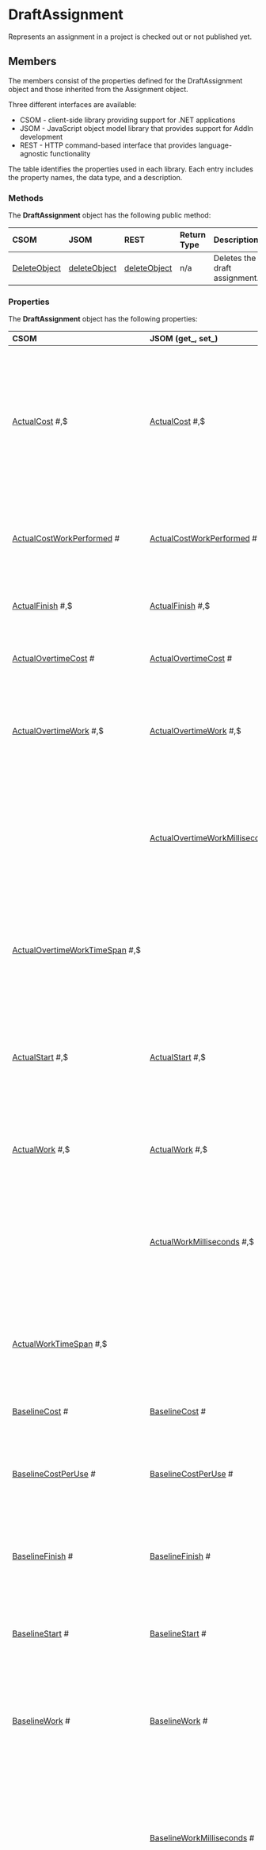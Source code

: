 
# DraftAssignment
Represents an assignment in a project is checked out or not published yet.

## Members

The members consist of the properties defined for the DraftAssignment object and those inherited from the Assignment object. 

Three different interfaces are available:

* CSOM - client-side library providing support for .NET applications
* JSOM - JavaScript object model library that provides support for AddIn development
* REST - HTTP command-based interface that provides language-agnostic functionality

The table identifies the properties used in each library. Each entry includes the property names, the data type, and a description. 

### Methods

The  **DraftAssignment** object has the following public method:


|**CSOM** |**JSOM** |**REST** |**Return Type** |**Description**|
|:----- |:----- |:----- |:----- |:-----|
|[DeleteObject](72c5835c-f140-7438-70ca-c4407c2e5cc3.md)|[deleteObject](2f8497f2-b333-9445-d6ab-ae69cf059fbc.md)|[deleteObject](2f8497f2-b333-9445-d6ab-ae69cf059fbc.md)|   n/a |Deletes the draft assignment.|



### Properties

The  **DraftAssignment** object has the following properties:


|**CSOM** |**JSOM (get\_, set\_)** |**REST** |**Data Type CSOM**|**Description**|
|:----- |:----- |:----- |:-----|:-----|
|[ActualCost](743c1229-3626-e142-0470-39d0bffbc7bf.md) #,$|[ActualCost](06450ca6-07de-38b2-18d9-3a4a911e26c0.md) #,$|[ActualCost](06450ca6-07de-38b2-18d9-3a4a911e26c0.md) #,$|Double (64-bit)|Gets the costs incurred for work already performed on the assignment, together with any other recorded costs that are associated with the assignment.|
|[ActualCostWorkPerformed](20bd7be5-bd04-835a-d034-2480a57be2d1.md) #|[ActualCostWorkPerformed](2ff40b76-7bba-a807-1e29-af3f2e78a2bf.md) #|[ActualCostWorkPerformed](2ff40b76-7bba-a807-1e29-af3f2e78a2bf.md) #|Double (64-bit)|Gets the actual cost of work performed (ACWP) for the assignment to date.|
|[ActualFinish](3fa8263f-5a5c-6e35-b673-887361c182a9.md) #,$|[ActualFinish](e83c6904-a5e2-972e-df80-2929f29d83b6.md) #,$|[ActualFinish](e83c6904-a5e2-972e-df80-2929f29d83b6.md) #,$|DateTime|Gets the date and time when the assignment is complete.|
|[ActualOvertimeCost](1742b77a-222c-8fdb-f67f-22b63b545c4f.md) #|[ActualOvertimeCost](0ffa3473-01e1-bc21-96ac-3dab80a89824.md) #|[ActualOvertimeCost](0ffa3473-01e1-bc21-96ac-3dab80a89824.md) #|Double (64-bit)|Gets the actual overtime cost for the assignment.|
|[ActualOvertimeWork](768e46c5-afb4-cfea-faee-c5e8f732e849.md) #,$|[ActualOvertimeWork](04825a6d-767f-635e-17d1-2320e575a497.md) #,$|[ActualOvertimeWork](04825a6d-767f-635e-17d1-2320e575a497.md) #,$|String|Gets the actual amount of overtime work that has already been performed on the assignment.|
| |[ActualOvertimeWorkMilliseconds](93a8a2be-f968-854b-281d-e515235d176f.md) #,$|[ActualOvertimeWorkMilliseconds](93a8a2be-f968-854b-281d-e515235d176f.md) #,$|Double (64-bit)|Gets the time interval, expressed in milliseconds, for the actual amount of overtime work that has already been performed on the assignment.|
|[ActualOvertimeWorkTimeSpan](405a54b8-bbba-88f2-437e-f423ec92d4bf.md) #,$| | |TimeSpan|Gets the time interval for the actual amount of overtime work that has already been performed on the assignment.|
|[ActualStart](34c5aa8d-8087-258e-a4a3-df2a41838808.md) #,$|[ActualStart](5cf4260a-3a8d-54a2-de37-d05fac574aba.md) #,$|[ActualStart](5cf4260a-3a8d-54a2-de37-d05fac574aba.md) #,$|DateTime|Gets the date and time that the assignment actually began, based on progress information that was entered.|
|[ActualWork](ff6f8c46-5dcc-7a30-8fa1-3964bb3683c8.md) #,$|[ActualWork](23979f26-3ad8-aeb7-82ad-745fb393809e.md) #,$|[ActualWork](23979f26-3ad8-aeb7-82ad-745fb393809e.md) #,$|String|Gets the amount of work that has already been performed on the assignment.|
| |[ActualWorkMilliseconds](e3d16ae1-e5f1-4087-5a47-dfa01db14509.md) #,$|[ActualWorkMilliseconds](e3d16ae1-e5f1-4087-5a47-dfa01db14509.md) #,$|Double (64-bit)|Gets the time interval, expressed in milliseconds, for the amount of work that has already been performed on the assignment.|
|[ActualWorkTimeSpan](ff0675eb-3fd6-b8cf-1566-2f6c93d66265.md) #,$| | |TimeSpan|Gets the time interval for the amount of work that has already been performed on the assignment.|
|[BaselineCost](b11e9208-88ee-a69d-056e-45366c1c44bf.md) #|[BaselineCost](1b58f18b-9c60-a418-6af5-8bcdc2c68b40.md) #|[BaselineCost](1b58f18b-9c60-a418-6af5-8bcdc2c68b40.md) #|Double (64-bit)|Gets the total planned costs of the assignment.|
|[BaselineCostPerUse](4872fa8a-dec5-58d2-e5db-d6e2ca096f7b.md) #|[BaselineCostPerUse](c025c136-3d14-69e7-60b2-0f69f3a4cd31.md) #|[BaselineCostPerUse](c025c136-3d14-69e7-60b2-0f69f3a4cd31.md) #|Double (64-bit)|Gets the cost per use of a resource on an assignment, at the time of the project baseline.|
|[BaselineFinish](3aaad609-d199-1bad-9f26-855e3317d245.md) #|[BaselineFinish](62b59f16-dc44-64b9-0aee-d173212db545.md) #|[BaselineFinish](62b59f16-dc44-64b9-0aee-d173212db545.md) #|DateTime|Gets the planned completion date for an assignment, at the time of the project baseline.|
|[BaselineStart](19a65a0a-9a2f-261a-a5f4-a23b66b0431a.md) #|[BaselineStart](f9f0fb3a-cd1c-384e-eaeb-bf0548001c57.md) #|[BaselineStart](f9f0fb3a-cd1c-384e-eaeb-bf0548001c57.md) #|DateTime|Gets the planned start date for an assignment, at the time of the project baseline.|
|[BaselineWork](bb5de47f-f672-028e-3433-2e3f818af4b7.md) #|[BaselineWork](01060ea3-024f-ee36-c477-94001663319d.md) #|[BaselineWork](01060ea3-024f-ee36-c477-94001663319d.md) #|String|Gets total planned person-hours scheduled for an assignment, at the time of the project baseline.|
| |[BaselineWorkMilliseconds](0e310335-f96b-6d40-1964-f4ac1dc886e0.md) #|[BaselineWorkMilliseconds](0e310335-f96b-6d40-1964-f4ac1dc886e0.md) #|Double (64-bit)|Gets the total time interval, expressed in milliseconds, of planned person-hours scheduled for an assignment, at the time of the project baseline.|
|[BaselineWorkTimeSpan](5c6f8698-c27d-f43c-f82a-fe288b2ecede.md) #| | |TimeSpan|Gets the total time interval of planned person-hours scheduled for an assignment, at the time of the project baseline.|
|[BudgetedCost](b31f2f27-09ed-0323-eed2-c97c2ba5ed1d.md) #,$|[BudgetedCost](e050e0a6-4969-92d0-8864-ed78f8971428.md) #,$|[BudgetedCost](e050e0a6-4969-92d0-8864-ed78f8971428.md) #,$|Double (64-bit)|Gets the budgeted cost for the assignment.|
|[BudgetedCostWorkPerformed](b3f241b1-a21a-81c6-3e20-4ce1bf973e05.md) #|[BudgetedCostWorkPerformed](89ad9647-082b-ff9e-763f-1a3ac988de78.md) #|[BudgetedCostWorkPerformed](89ad9647-082b-ff9e-763f-1a3ac988de78.md) #|Double (64-bit)|Gets the budgeted cost of work performed (BCWP).|
|[BudgetedCostWorkScheduled](76fd4958-cd03-c0e1-d385-6c0ad285ad1d.md) #|[BudgetedCostWorkScheduled](71f0c1cd-9808-83ad-e8f9-d6d9e41ff372.md) #|[BudgetedCostWorkScheduled](71f0c1cd-9808-83ad-e8f9-d6d9e41ff372.md) #|Double (64-bit)|Gets the budgeted cost of work scheduled (BCWS) for the assignment.|
|[BudgetedWork](350c239a-edea-4512-6a26-be1898be74fb.md) #,$|[BudgetedWork](d3e6eed3-97a1-b3c1-9873-5977825b0c61.md) #,$|[BudgetedWork](d3e6eed3-97a1-b3c1-9873-5977825b0c61.md) #,$|String|Gets the budgeted work for the assignment.|
| |[BudgetedWorkMilliseconds](906c971f-5e3b-63bc-6570-152fccc5ff1a.md) #,$|[BudgetedWorkMilliseconds](906c971f-5e3b-63bc-6570-152fccc5ff1a.md) #,$|Double (64-bit)|Gets the time interval, expressed in milliseconds, for the budgeted work for the assignment.|
|[BudgetedWorkTimeSpan](9b15a265-0ea8-ed0e-cd9b-f68b375692d0.md) #,$| | |TimeSpan|Gets the time interval for the budgeted work for the assignment.|
|[Cost](8612d798-3320-452d-eb9f-878302c1eedc.md) #,$|[Cost](73f52b34-af59-6ef5-cb64-0cbadd5ebed1.md) #,$|[Cost](73f52b34-af59-6ef5-cb64-0cbadd5ebed1.md) #,$|Double (64-bit)|Gets the total scheduled or projected cost for the assignment.|
|[CostVariance](7db7d477-6b6a-1f79-4eba-967ba00ef059.md) #|[CostVariance](3fbaf2be-2cf9-085d-ae05-806dcacf0674.md) #|[CostVariance](3fbaf2be-2cf9-085d-ae05-806dcacf0674.md) #|Double (64-bit)|Gets the cost variance (CV), which is the difference between the baseline cost and the total cost of the assignment.|
|[CostVarianceAtCompletion](b0172706-800d-8509-37b8-5a899d651f98.md) #|[CostVarianceAtCompletion](e51869dc-a328-0449-9b55-2b192d5b4d2e.md) #|[CostVarianceAtCompletion](e51869dc-a328-0449-9b55-2b192d5b4d2e.md) #|Double (64-bit)|Gets the cost variance at completion (VAC) for the assignment.|
|[Created](d9f3b673-3928-90fb-1f04-29af65bd305d.md) #|[Created](99c639c8-4293-fca8-e5a9-99e60c63bc06.md) #|[Created](99c639c8-4293-fca8-e5a9-99e60c63bc06.md) #|DateTime|Gets the date when the assignment was created.|
|[CurrentCostVariance](8cb4222f-355d-e175-efa6-5b9e6e32a255.md) #|[CurrentCostVariance](238dc3e5-9cfa-87bb-0679-a96127a6ac20.md) #|[CurrentCostVariance](238dc3e5-9cfa-87bb-0679-a96127a6ac20.md) #|Double (64-bit)|Gets the current cost variance (CV).|
|[CustomFields](3e31709d-0c1d-d94e-cb48-98910fbb6cc0.md) #|[CustomFields](71d2027b-c5b2-898a-4f25-dc8b3abcbbb8.md) #|[CustomFields](71d2027b-c5b2-898a-4f25-dc8b3abcbbb8.md) #|[CustomFieldCollection](39c70b02-09d2-d60e-94d9-ea538846124a.md)|Gets the collection of custom fields for the assignment.|
|[DefaultBookingType](d1dbf6c5-87b8-762c-0cf2-c8263a8f9b8f.md) #,$|[DefaultBookingType](1cb50a90-e4d0-3624-41a4-9da572651181.md) #,$|[DefaultBookingType](1cb50a90-e4d0-3624-41a4-9da572651181.md) #,$|BookingType  (enum)|Gets the default booking type for the assignment.|
|[Delay](adbaa743-ac1c-88cb-f55d-f8f75333fd6a.md) #|[Delay](ba14196f-78ec-425f-055b-760e7861abd3.md) #|[Delay](ba14196f-78ec-425f-055b-760e7861abd3.md) #|String|Gets the amount of time that passes after the start date, before work on the assignment starts.|
| |[DelayMilliseconds](d485b88c-c199-b30d-92dd-e8595732d2a3.md) #|[DelayMilliseconds](d485b88c-c199-b30d-92dd-e8595732d2a3.md) #|Double (64-bit)|Gets the time interval, expressed in milliseconds, for the amount of time that passes after the start date, before work on the assignment starts.|
|[DelayTimeSpan](34effc7f-a6d2-ce66-25e1-ac5c3940a661.md) #| | |TimeSpan|Gets the time interval for the amount of time that passes after the start date, before work on the assignment starts.|
|[FieldValues](20584225-4b74-2d1f-9af0-96e98b24140f.md) #|[FieldValues](30bb3625-bb08-043c-e673-bbacc3c88fa9.md) #|[FieldValues](30bb3625-bb08-043c-e673-bbacc3c88fa9.md) #|Dictionary<string,object>|Gets the collection of custom fields that have values set for the assignment.|
|[Finish](4e74ac93-23ac-b2ed-fc5e-86acd13ab57b.md) #|[Finish](30e87425-cc7b-a449-75c5-08956132492b.md) #|[Finish](30e87425-cc7b-a449-75c5-08956132492b.md) #|DateTime|Gets the date when the assignment is scheduled to be completed.|
|[FinishVariance](544c5b57-6dd7-5f5f-a30c-1b48d7806e58.md) #|[FinishVariance](83e6b7a2-7988-5fc2-3d91-89fb0514811f.md) #|[FinishVariance](83e6b7a2-7988-5fc2-3d91-89fb0514811f.md) #|String|Gets the variance of the finish date of the assignment.|
| |[FinishVarianceMilliseconds](b12222bb-2b4a-19f6-3824-88cd821c7a26.md) #|[FinishVarianceMilliseconds](b12222bb-2b4a-19f6-3824-88cd821c7a26.md) #|Double (64-bit)|Gets the time interval, expressed in milliseconds, for the variance of the finish date of the assignment.|
|[FinishVarianceTimeSpan](5d3073be-b808-6f71-a983-b7237613faee.md) #| | |TimeSpan|Gets the time interval for the variance of the finish date of the assignment.|
|[Id](2dcafd99-b3d5-4987-ec50-92c55ff05e9f.md) #|[Id](5dffe615-e608-a684-60e4-210d34834b4d.md) #|[Id](5dffe615-e608-a684-60e4-210d34834b4d.md) #|Guid|Gets the GUID of the assignment.|
|[IsConfirmed](aa9d63f4-c1fd-b825-b6f6-7bd771a910ad.md) #|[IsConfirmed](0fead0ec-d196-4d8f-aecd-b7c23690c19d.md) #|[IsConfirmed](0fead0ec-d196-4d8f-aecd-b7c23690c19d.md) #|Boolean|Gets a value that shows whether the resource has accepted the assignment.|
|[IsLockedByManager](c7e9d77a-b124-88a2-dc0e-f79f8462ca68.md) #,$|[IsLockedByManager](83057e4d-4835-d28a-d526-7d77cb346e48.md) #,$|[IsLockedByManager](83057e4d-4835-d28a-d526-7d77cb346e48.md) #,$|Boolean|Gets a value that indicates whether the assignment has been locked for changes by a manager.|
|[IsOverAllocated](4dc7d559-d70d-a1fb-497f-77b5a902b969.md) #|[IsOverAllocated](b5262211-9a6e-fa85-bddf-5dd99f4daf41.md) #|[IsOverAllocated](b5262211-9a6e-fa85-bddf-5dd99f4daf41.md) #|Boolean|Gets a value that indicates whether the resource is overallocated during the time of the assignment.|
|[IsPublished](d22861ce-5931-1aab-0b7b-551a2040cdf4.md) #|[IsPublished](650ab8d0-d8a9-4905-9b94-0d6237482152.md) #|[IsPublished](650ab8d0-d8a9-4905-9b94-0d6237482152.md) #|Boolean|Gets a value that indicates whether the assignment is published.|
|[IsResponsePending](689979a1-fa7b-8a9e-49c9-5d13c45a53d7.md) #|[IsResponsePending](6bb23b39-1230-4317-ac4f-f507c7b93164.md) #|[IsResponsePending](6bb23b39-1230-4317-ac4f-f507c7b93164.md) #|Boolean|Gets a value that shows whether the assignment update has been sent to the resource.|
|[IsUpdateNeeded](3b8109a7-21a8-b2bd-c136-2444522173ba.md) #|[IsUpdateNeeded](5eec16d8-99fc-a33b-ab63-e0835fa053f1.md) #|[IsUpdateNeeded](5eec16d8-99fc-a33b-ab63-e0835fa053f1.md) #|Boolean|Gets a value that indicates whether an assignment update should be sent to the resource.|
|[IsWorkResource](4b31a6a6-b8b5-31de-bf2d-672592bee087.md) #,$|[IsWorkResource](e864a3fe-2fa5-ffb6-096a-fe93a9e2731f.md) #,$|[IsWorkResource](e864a3fe-2fa5-ffb6-096a-fe93a9e2731f.md) #,$|Boolean|Gets a value that indicates whether an assignment resource is a work resource or a material resource.|
|[Item](6624141a-0b8f-dbec-4f63-ece09cb9d476.md) #,$|[Item](265be3f0-6b11-f261-4edd-e208ff3c9a23.md) #,$|[Item](265be3f0-6b11-f261-4edd-e208ff3c9a23.md) #,$|Object|Gets an item in the project.|
|[LevelingDelay](88e315c8-3635-8a6c-f306-58b74d3a5279.md) #|[LevelingDelay](08996e06-dfa4-bf9e-c8b6-88feedcf4eed.md) #|[LevelingDelay](08996e06-dfa4-bf9e-c8b6-88feedcf4eed.md) #|String|Gets the amount of time that resource leveling can delay the assignment from its early start date.|
| |[LevelingDelayMilliseconds](674b7c33-2d7a-da70-2c8f-68c36a354983.md) #|[LevelingDelayMilliseconds](674b7c33-2d7a-da70-2c8f-68c36a354983.md) #|Double (64-bit)|Gets the time interval, expressed in milliseconds, for the amount of time that resource leveling can delay the assignment from its early start date.|
|[LevelingDelayTimeSpan](8d75c0b3-5cd7-2981-c9d1-f71ca730f414.md) #| | |TimeSpan|Gets the time interval for the amount of time that resource leveling can delay the assignment from its early start date.|
|[Modified](e7843816-4c49-8cc2-ff1c-8f57f47ff163.md) #|[Modified](c10dd65b-1db1-436c-efd1-145aa67d6036.md) #|[Modified](c10dd65b-1db1-436c-efd1-145aa67d6036.md) #|DateTime|Gets the date when the assignment was modified.|
|[Notes](848abe2e-bf2d-31e0-00fc-ed6b01dee211.md) #|[Notes](7aaaa949-7875-843e-524e-d6390416b073.md) #|[Notes](7aaaa949-7875-843e-524e-d6390416b073.md) #|String|Gets comments that were entered about the assignment.|
|[OvertimeCost](d59ac9ed-94f7-05ec-8ee8-795e9065202d.md) #|[OvertimeCost](d4964e48-6180-3ebf-e438-d580caf426cb.md) #|[OvertimeCost](d4964e48-6180-3ebf-e438-d580caf426cb.md) #|Double (64-bit)|Gets the total overtime cost of the assignment.|
|[OvertimeWork](6a3a87c0-b4ea-c8fa-341a-e30ac18a33ea.md) #,$|[OvertimeWork](37997325-5c8d-e168-9a40-7efa4e350e93.md) #,$|[OvertimeWork](37997325-5c8d-e168-9a40-7efa4e350e93.md) #,$|String|Gets the amount of overtime that is scheduled to be performed on the assignment.|
| |[OvertimeWorkMilliseconds](56bb9ef7-49c3-3cf3-e967-05c8bc4d7ff2.md) #,$|[OvertimeWorkMilliseconds](56bb9ef7-49c3-3cf3-e967-05c8bc4d7ff2.md) #,$|Double (64-bit)|Gets the time interval, expressed in milliseconds, for the amount of overtime that is scheduled to be performed on the assignment.|
|[OvertimeWorkTimeSpan](697a1a96-9ec6-be79-be5c-8d413375e811.md) #,$| | |TimeSpan|Gets the time interval for the amount of overtime that is scheduled to be performed on the assignment.|
|[Owner](eda79374-038c-b120-d878-6efe0b6189a0.md) #,$|[Owner](9c103f45-2a0e-ff34-9a81-ecc4e366a362.md) #,$|[Owner](9c103f45-2a0e-ff34-9a81-ecc4e366a362.md) #,$|User (SP)|Gets the name of the user who is responsible for entering status for the current assignment.|
|[Parent](aec1b00c-1b7a-1ffa-c9e4-52772487bc03.md) #|[Parent](1df25234-7c9e-2dd2-fe29-508eee6d20c5.md) #|[Parent](1df25234-7c9e-2dd2-fe29-508eee6d20c5.md) #|DraftAssignment|Gets the parent assignment link.|
|[PercentWorkComplete](ed257a54-787e-2465-4d6e-8e5d2266a472.md) #,$|[PercentWorkComplete](d87c654f-26fe-83ee-c8a7-080dce0efc22.md) #,$|[PercentWorkComplete](d87c654f-26fe-83ee-c8a7-080dce0efc22.md) #,$|int32|Gets the current status of the assignment, expressed as the percentage of the total work that has been completed.|
|[RegularWork](8a43376f-706b-47c1-70d5-401ae2b0c1fe.md) #,$|[RegularWork](b781d7d4-3a79-0148-9765-5d96ac74a2a0.md) #,$|[RegularWork](b781d7d4-3a79-0148-9765-5d96ac74a2a0.md) #,$|String|Gets the total amount of nonovertime work that is scheduled to be performed on the assignment.|
| |[RegularWorkMilliseconds](7efa473f-a36d-e110-87f3-32b39a7a3632.md) #,$|[RegularWorkMilliseconds](7efa473f-a36d-e110-87f3-32b39a7a3632.md) #,$|Double (64-bit)|Gets the time interval, expressed in milliseconds, for the total amount of nonovertime work that is scheduled to be performed on the assignment.|
|[RegularWorkTimeSpan](92258507-9c49-019b-1860-bccf176773bc.md) #,$| | |TimeSpan|Gets the time interval for the total amount of nonovertime work that is scheduled to be performed on the assignment.|
|[RemainingCost](ba732b6b-2c34-1b4f-cc09-e79c74c2da93.md) #|[RemainingCost](698ff7c4-87fa-e170-06c3-68eb117e0049.md) #|[RemainingCost](698ff7c4-87fa-e170-06c3-68eb117e0049.md) #|Double (64-bit)|Gets the total remaining cost of the assignment, as scheduled.|
|[RemainingOvertimeCost](c218a16a-6811-8750-b2d1-6090be178d19.md) #|[RemainingOvertimeCost](d3a504b5-46fe-bbed-365f-44d84e182ced.md) #|[RemainingOvertimeCost](d3a504b5-46fe-bbed-365f-44d84e182ced.md) #|Double (64-bit)|Gets the scheduled remaining overtime cost of the assignment.|
|[RemainingOvertimeWork](41e4c577-fe31-ca1b-c730-7d4633eee929.md) #,$|[RemainingOvertimeWork](eaf8e297-a56b-91a7-32a4-b2f3579e42b1.md) #,$|[RemainingOvertimeWork](eaf8e297-a56b-91a7-32a4-b2f3579e42b1.md) #,$|String|Gets the amount of remaining scheduled overtime work on the assignment.|
| |[RemainingOvertimeWorkMilliseconds](b0af0c04-3e70-2ffe-cfdf-76f5fd636f9f.md) #,$|[RemainingOvertimeWorkMilliseconds](b0af0c04-3e70-2ffe-cfdf-76f5fd636f9f.md) #,$|Double (64-bit)|Gets the time interval, expressed in milliseconds, for the amount of remaining scheduled overtime work on the assignment.|
|[RemainingOvertimeWorkTimeSpan](12ea6d5a-2bb1-d020-fac4-719d1af072c5.md) #,$| | |TimeSpan|Gets the time interval for the amount of remaining scheduled overtime work on the assignment.|
|[RemainingWork](51e23282-5ce5-a0a9-d6db-a4eb74c0e5de.md) #,$|[RemainingWork](e30ee965-d95d-2fec-5914-df2b834a537c.md) #,$|[RemainingWork](e30ee965-d95d-2fec-5914-df2b834a537c.md) #,$|String|Gets the time, such as person-hours or days, that is still required to complete the assignment.|
| |[RemainingWorkMilliseconds](2d3086fa-0564-3137-60c7-259adc5bd5e5.md) #,$|[RemainingWorkMilliseconds](2d3086fa-0564-3137-60c7-259adc5bd5e5.md) #,$|Double (64-bit)|Gets the time interval, expressed in milliseconds,  for the time that is still required to complete the assignment.|
|[RemainingWorkTimeSpan](4e06e0a7-18ce-466d-e34f-e4c957e671e8.md) #,$| | |TimeSpan|Gets the time interval for the time, such as person-hours or days, that is still required to complete the assignment.|
|[Resource](3bc99b67-745e-580a-9fb6-77745c81ee3e.md) #|[Resource](8fdffcf7-01ee-4959-03e4-122f99ec1588.md) #|[Resource](8fdffcf7-01ee-4959-03e4-122f99ec1588.md) #|[DraftProjectResource](d57a879b-a66f-fcf6-0675-d7cf8490b7ba.md)|Gets the resource that is associated with the assignment.|
|[ResourceCapacity](1d2dd52a-fb55-94b4-d1af-3a231530ea51.md) #,$|[ResourceCapacity](1dc02e80-aa1e-2164-b42e-68d0b7039e35.md) #,$|[ResourceCapacity](1dc02e80-aa1e-2164-b42e-68d0b7039e35.md) #,$|Double (64-bit)|Gets how much work the resource performs on the assignment, expressed as a percentage of the resource's theoretical full capacity.|
|[Resume](6fe198cb-0c01-ca6f-dddb-a8575deb2c38.md) #|[Resume](f0156892-d4f4-8903-8df0-4334736bff2b.md) #|[Resume](f0156892-d4f4-8903-8df0-4334736bff2b.md) #|DateTime|Gets the date and time when a resource resumes work on the assignment.|
|[ScheduleCostVariance](5a7ca83a-0b6b-4582-246b-001671bcc00a.md) #|[ScheduleCostVariance](6f711a63-8f14-1871-970e-1ec8a343290b.md) #|[ScheduleCostVariance](6f711a63-8f14-1871-970e-1ec8a343290b.md) #|Double (64-bit)|Gets the schedule cost variance (CV), which is the difference between the baseline cost and the scheduled cost of the assignment.|
|[Start](5a56cff8-77b2-9f0f-64f6-7d233b252a1b.md) #|[Start](e67ed0fa-dd3f-18eb-93c3-dd9f3f417255.md) #|[Start](e67ed0fa-dd3f-18eb-93c3-dd9f3f417255.md) #|DateTime|Gets the date and time that a resource is scheduled to start the assignment.|
|[StartVariance](8d958a46-2501-3f9c-e290-e43b4f30ed0b.md) #|[StartVariance](c3ce7350-3fe4-fb07-543c-7881e8ff5d9d.md) #|[StartVariance](c3ce7350-3fe4-fb07-543c-7881e8ff5d9d.md) #|String|Gets the variance of the assignment start date.|
| |[StartVarianceMilliseconds](07b9eb78-d599-a33e-59c1-475e8b8a38a3.md) #|[StartVarianceMilliseconds](07b9eb78-d599-a33e-59c1-475e8b8a38a3.md) #|Double (64-bit)|Gets the time interval, expressed in milliseconds, for the variance of the assignment start date.|
|[StartVarianceTimeSpan](f7164618-d53c-888f-f6e5-46072971f24a.md) #| | |TimeSpan|Gets the time interval for the variance of the assignment start date.|
|[Stop](a36eea49-bab3-6d83-0743-04119976d5f2.md) #|[Stop](e5d5b420-8b13-9625-1c2e-ab1d64b7f5a9.md) #|[Stop](e5d5b420-8b13-9625-1c2e-ab1d64b7f5a9.md) #|DateTime|Gets the date and time when a resource stops work on the assignment.|
|[Task](264a1825-92a2-6a18-998e-dc533aacef77.md) #|[Task](dfcdd671-f340-136e-88ec-76efb2a3d977.md) #|[Task](dfcdd671-f340-136e-88ec-76efb2a3d977.md) #|[DraftTask](ce4789dd-75b3-c3b6-ce28-33c9b663c817.md)|Gets the task to which the assignment belongs.|
|[Work](e94d6018-e5ac-c273-d0a1-ce4371422166.md) #,$|[Work](0ba4ac47-da2d-6c71-c1a3-4b81c02a8be4.md) #,$|[Work](0ba4ac47-da2d-6c71-c1a3-4b81c02a8be4.md) #,$|String|Gets the total amount of time that is scheduled for the assignment.|
|WorkContourType *,#|WorkContourType *,#|WorkContourType *,#|WorkContourType||
| |[WorkMilliseconds](9d2cc7da-2957-7883-fede-33abe5d801d9.md) #,$|[WorkMilliseconds](9d2cc7da-2957-7883-fede-33abe5d801d9.md) #,$|Double (64-bit)|Gets the time interval, expressed in milliseconds, for the total amount of time that is scheduled for the assignment.|
|[WorkTimeSpan](0ebc0791-e293-d898-dac8-2fd58d7273f1.md) #,$| | |TimeSpan|Gets the time interval for the total amount of time that is scheduled for the assignment.|
|[WorkVariance](60711093-d850-a8ce-3169-fb4b00590130.md) #|[WorkVariance](413a9e0d-7b46-c263-f5e8-6d33be7ce83f.md) #|[WorkVariance](413a9e0d-7b46-c263-f5e8-6d33be7ce83f.md) #|String|Gets the difference between baseline work and currently scheduled work on the assignment.|
| |[WorkVarianceMilliseconds](59f6985d-2c37-5deb-1fbe-f734b76db496.md) #|[WorkVarianceMilliseconds](59f6985d-2c37-5deb-1fbe-f734b76db496.md) #|Double (64-bit)|Gets the time interval, expressed in milliseconds, for the difference between baseline work and currently scheduled work on the assignment.|
|[WorkVarianceTimeSpan](32bc05f8-60c9-661e-c15c-4de34d2777fa.md) #| | |TimeSpan|Gets the time interval for the difference between baseline work and currently scheduled work on the assignment.|



  **Note on Symbol Usage:**  
  * - indicates a new method or property.<br />
  # - indicates Read access to a property.<br />
  $ - indicated Write access to a property.


## Syntax

### CSOM Library

The CSOM .NET library used for client-side applications. The class declaration for PublishedAssignment follows.

```C#
Public Class DraftAssignment _
	Inherits Assignment
```

#### Inheritance hierarchy

[System.Object](http://msdn2.microsoft.com/EN-US/library/e5kfa45b)<br />[Microsoft.SharePoint.Client.ClientObject](http://msdn2.microsoft.com/EN-US/library/ee540788)<br />
==>[Microsoft.ProjectServer.Client.Assignment](762a3d4f-5167-b95d-1d4f-c61a3a893c54.md)<br />
==>Microsoft.ProjectServer.Client.DraftAssignment

**Namespace:**[Microsoft.ProjectServer.Client](e79057b8-4161-453c-1035-02e38725305c.md) 

**Assembly:**Microsoft.ProjectServer.Client (in Microsoft.ProjectServer.Client.dll)


## Syntax

### JSOM Library

The JSOM library is used for AddIns and is written in JavaScript. The declaration for the PublishedTask object follows:
```
PS.DraftAssignment
```

### REST Interface

The 

<a name="restresourceendpoint"> </a>

#### Endpoint URI structure
<a name="endpointuristructure"> </a>


```
http://<sitecollection> /<site> /_api/ProjectServer/DraftAssignment('assignmentid')
```


#### HTTP requests
<a name="httprequests"> </a>

This resource supports the following HTTP commands:


- [GET](a2431b86-5e45-b4f5-dfb7-77145e3ac930.md#getsyntax)
    
- [DELETE](a2431b86-5e45-b4f5-dfb7-77145e3ac930.md#deletesyntax)
    

#### GET syntax
<a name="getsyntax"> </a>


```
GET http://<sitecollection> /<site> /_api/ProjectServer/DraftAssignment('assignmentid')
```


#### DELETE syntax
<a name="deletesyntax"> </a>


```
DELETE http://<sitecollection> /<site> /_api/ProjectServer/DraftAssignment('assignmentid')
```

## Thread safety

Any public  **static** ( **Shared** in Visual Basic) members of this type are thread safe. Any instance members are not guaranteed to be thread safe.

## See also


## Remarks




#### Reference

[Microsoft.ProjectServer.Client namespace](e79057b8-4161-453c-1035-02e38725305c.md) <br />
[DraftAssignmentCollection](eaee2ac5-8c39-1bbd-ee28-1270d6c3e82e.md) <br />
[Assignment](762a3d4f-5167-b95d-1d4f-c61a3a893c54.md) <br />
[PublishedAssignment members](dc3359bf-d77c-ba89-5880-10f07191777c.md) <br />
[PublishedAssignmentCollection](e08e5c0b-4eb9-b668-2866-74c7429b47f3.md) <br />
[AssignmentCreationInformation](06c6694b-dbde-7e6c-5376-853bac972b1c.md) <br />


